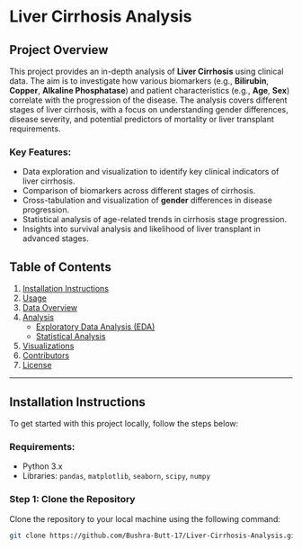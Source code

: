 # Liver Cirrhosis Analysis

## Project Overview

This project provides an in-depth analysis of **Liver Cirrhosis** using clinical data. The aim is to investigate how various biomarkers (e.g., **Bilirubin**, **Copper**, **Alkaline Phosphatase**) and patient characteristics (e.g., **Age**, **Sex**) correlate with the progression of the disease. The analysis covers different stages of liver cirrhosis, with a focus on understanding gender differences, disease severity, and potential predictors of mortality or liver transplant requirements.

### Key Features:
- Data exploration and visualization to identify key clinical indicators of liver cirrhosis.
- Comparison of biomarkers across different stages of cirrhosis.
- Cross-tabulation and visualization of **gender** differences in disease progression.
- Statistical analysis of age-related trends in cirrhosis stage progression.
- Insights into survival analysis and likelihood of liver transplant in advanced stages.

## Table of Contents
1. [Installation Instructions](#installation-instructions)
2. [Usage](#usage)
3. [Data Overview](#data-overview)
4. [Analysis](#analysis)
   - [Exploratory Data Analysis (EDA)](#exploratory-data-analysis-eda)
   - [Statistical Analysis](#statistical-analysis)
5. [Visualizations](#visualizations)
6. [Contributors](#contributors)
7. [License](#license)

---

## Installation Instructions

To get started with this project locally, follow the steps below:

### Requirements:
- Python 3.x
- Libraries: `pandas`, `matplotlib`, `seaborn`, `scipy`, `numpy`

### Step 1: Clone the Repository
Clone the repository to your local machine using the following command:

```bash
git clone https://github.com/Bushra-Butt-17/Liver-Cirrhosis-Analysis.git

